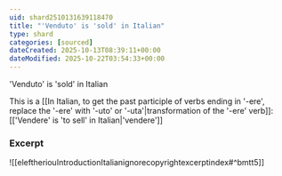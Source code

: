 ```yaml
---
uid: shard2510131639118470
title: "'Venduto' is 'sold' in Italian"
type: shard
categories: [sourced]
dateCreated: 2025-10-13T08:39:11+00:00
dateModified: 2025-10-22T03:54:33+00:00
---
```

'Venduto' is 'sold' in Italian

This is a [[In Italian, to get the past participle of verbs ending in '-ere', replace the '-ere' with '-uto' or '-uta'|transformation of the '-ere' verb]]: [['Vendere' is 'to sell' in Italian|'vendere']]
### Excerpt
![[eleftheriouIntroductionItalianignorecopyrightexcerptindex#^bmtt5]]